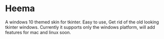 # Heema
A windows 10 themed skin for tkinter. Easy to use, Get rid of the old looking tkinter windows. Currently it supports only the windows platform, will add features for mac and linux soon.
